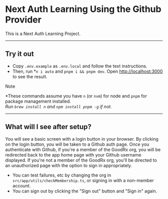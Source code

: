 # Next Auth Learning Using the Github Provider

This is a Next Auth Learning Project.

---

## Try it out 

- Copy `.env.example` as `.env.local` and follow the text instructions. 
- Then, run \*`n i auto` and `pnpm i && pnpm dev`. Open [http://localhost:3000](http://localhost:3000) to see the result.

> [!NOTE]
> *These commands assume you have `n` (or `nvm`) for node and `pnpm` for package management installed.<br> 
> _Run `brew install n` and `npm install pnpm -g` if not._

---

## What will I see after setup?

You will see a basic screen with a login button in your browser. By clicking on the login button, you will be taken to a Github auth page. Once you authenticate with Github, if you're a member of the GoodRx org, you will be redirected back to the app home page with your Github username displayed. If you're not a member of the GoodRx org, you'll be directed to an unauthorized page with the option to sign in appropriately.

- You can test failures, etc by changing the org in `src/app/utils/checkMembership.ts`, or signing in with a non-member account.
- You can sign out by clicking the "Sign out" button and "Sign in" again.
